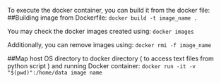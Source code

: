 To execute the docker container, you can build it from the docker file:
##Building image from Dockerfile:
```docker build -t image_name .  ```

You may check the docker images created using:
```docker images```

Additionally, you can remove images using:
```docker rmi -f image_name```

##Map host OS directory to docker directory ( to access text files from python script ) and running Docker container:
```docker run -it -v "$(pwd)":/home/data image name ```





